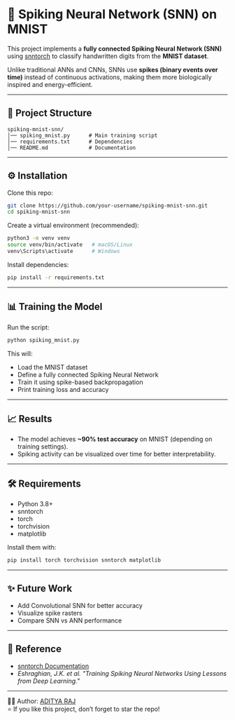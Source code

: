 # 🧠 Spiking Neural Network (SNN) on MNIST

This project implements a **fully connected Spiking Neural Network (SNN)** using [snntorch](https://snntorch.readthedocs.io) to classify handwritten digits from the **MNIST dataset**.  

Unlike traditional ANNs and CNNs, SNNs use **spikes (binary events over time)** instead of continuous activations, making them more biologically inspired and energy-efficient.

---

## 🚀 Project Structure
```
spiking-mnist-snn/
│── spiking_mnist.py      # Main training script
│── requirements.txt      # Dependencies
│── README.md             # Documentation
```

---

## ⚙️ Installation

Clone this repo:
```bash
git clone https://github.com/your-username/spiking-mnist-snn.git
cd spiking-mnist-snn
```

Create a virtual environment (recommended):
```bash
python3 -m venv venv
source venv/bin/activate   # macOS/Linux
venv\Scripts\activate      # Windows
```

Install dependencies:
```bash
pip install -r requirements.txt
```

---

## 📊 Training the Model

Run the script:
```bash
python spiking_mnist.py
```

This will:
- Load the MNIST dataset  
- Define a fully connected Spiking Neural Network  
- Train it using spike-based backpropagation  
- Print training loss and accuracy  

---

## 📈 Results
- The model achieves **~90% test accuracy** on MNIST (depending on training settings).  
- Spiking activity can be visualized over time for better interpretability.  

---

## 🛠 Requirements
- Python 3.8+  
- snntorch  
- torch  
- torchvision  
- matplotlib  

Install them with:
```bash
pip install torch torchvision snntorch matplotlib
```

---

## ✨ Future Work
- Add Convolutional SNN for better accuracy  
- Visualize spike rasters  
- Compare SNN vs ANN performance  

---

## 📌 Reference
- [snntorch Documentation](https://snntorch.readthedocs.io)  
- *Eshraghian, J.K. et al. "Training Spiking Neural Networks Using Lessons from Deep Learning."*  

---

👨‍💻 Author: [ADITYA RAJ](https://github.com/muddycode-tech)  
⭐ If you like this project, don’t forget to star the repo!
